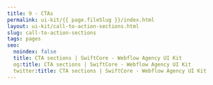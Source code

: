 ```yaml
---
title: 9 - CTAs
permalink: ui-kit/{{ page.fileSlug }}/index.html
layout: ui-kit/call-to-action-sections.html
slug: call-to-action-sections
tags: pages
seo:
  noindex: false
  title: CTA sections | SwiftCore - Webflow Agency UI Kit
  og:title: CTA sections | SwiftCore - Webflow Agency UI Kit
  twitter:title: CTA sections | SwiftCore - Webflow Agency UI Kit
---
```



